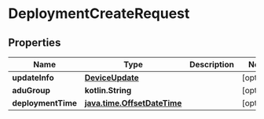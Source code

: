 
# DeploymentCreateRequest

## Properties
Name | Type | Description | Notes
------------ | ------------- | ------------- | -------------
**updateInfo** | [**DeviceUpdate**](DeviceUpdate.md) |  |  [optional]
**aduGroup** | **kotlin.String** |  |  [optional]
**deploymentTime** | [**java.time.OffsetDateTime**](java.time.OffsetDateTime.md) |  |  [optional]




